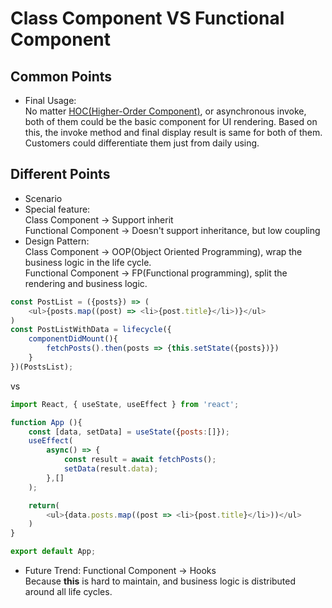 # Class Component VS Functional Component
## Common Points
- Final Usage: <br/>
  No matter [HOC(Higher-Order Component)](https://reactjs.org/docs/higher-order-components.html), or asynchronous invoke, both of them could be the basic component for UI rendering. Based on this, the invoke method and final display result is same for both of them. Customers could differentiate them just from daily using.
## Different Points
- Scenario
- Special feature:<br>
  Class Component -> Support inherit<br>
  Functional Component -> Doesn't support inheritance, but low coupling
- Design Pattern:<br>
  Class Component -> OOP(Object Oriented Programming), wrap the business logic in the life cycle.<br>
  Functional Component -> FP(Functional programming), split the rendering and business logic.<br>
```js
const PostList = ({posts}) => (
    <ul>{posts.map((post) => <li>{post.title}</li>)}</ul>
)
const PostListWithData = lifecycle({
    componentDidMount(){
        fetchPosts().then(posts => {this.setState({posts})})
    }
})(PostsList);
```
vs
```js
import React, { useState, useEffect } from 'react';

function App (){
    const [data, setData] = useState({posts:[]});
    useEffect(
        async() => {
            const result = await fetchPosts();
            setData(result.data);
        },[]
    );

    return(
        <ul>{data.posts.map((post => <li>{post.title}</li>))</ul>
    )
}

export default App;
```
- Future Trend: Functional Component -> Hooks<br>
  Because **this** is hard to maintain, and business logic is distributed around all life cycles.<br>